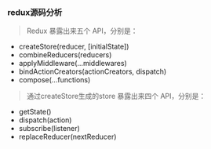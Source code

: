 ### redux源码分析

> Redux 暴露出来五个 API，分别是：

- createStore(reducer, [initialState])
- combineReducers(reducers)
- applyMiddleware(...middlewares)
- bindActionCreators(actionCreators, dispatch)
- compose(...functions)


> 通过createStore生成的store 暴露出来四个 API，分别是：

- getState()
- dispatch(action)
- subscribe(listener)
- replaceReducer(nextReducer)